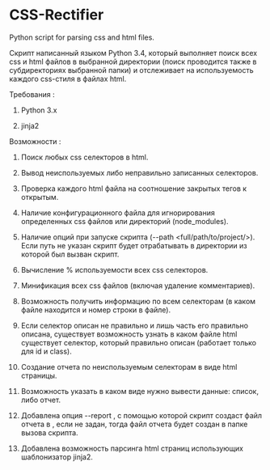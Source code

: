 # CSS-Rectifier
Python script for parsing css and html files.

Скрипт написанный языком Python 3.4, который выполняет поиск всех css и html файлов в выбранной директории (поиск проводится также в субдиректориях выбранной папки) и отслеживает на используемость каждого css-стиля в файлах html. 

Требования : 

1. Python 3.x

2. jinja2


Возможности : 

1. Поиск любых css селекторов в html. 

2. Вывод неиспользуемых либо неправильно записанных селекторов.

3. Проверка каждого html файла на соотношение закрытых тегов к открытым.

4. Наличие конфигурационного файла для игнорирования определенных css файлов или директорий (node_modules).

5. Наличие опций при запуске скрипта (--path <full/path/to/project/>). Если путь не указан скрипт будет отрабатывать в директории из которой был вызван скрипт.

6. Вычисление % используемости всех css селекторов.

7. Минификация всех css файлов (включая удаление комментариев).

8. Возможность получить информацию по всем селекторам (в каком файле находится и номер строки в файле).

9. Если селектор описан не правильно и лишь часть его правильно описана, существует возможность узнать в каком файле html существует селектор, который правильно описан (работает только для id и class).

10. Создание отчета по неиспользуемым селекторам в виде html страницы.

11. Возможность указать в каком виде нужно вывести данные: список, либо отчет.

12. Добавлена опция --report <path>, с помощью которой скрипт создаст файл отчета в <path>, если <path> не задан, тогда файл отчета будет создан в папке вызова скрипта.

13. Добавлена возможность парсинга html страниц использующих шаблонизатор jinja2.
